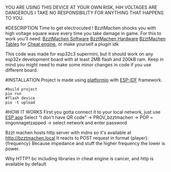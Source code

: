 YOU ARE USING THIS DEVICE AT YOUR OWN RISK, HIH VOLTAGES ARE DANGEROUS
I TAKE NO RESPONSIBILITY FOR ANYTHING THAT HAPPENS TO YOU.

#DESCRIPTION
Time to get electrocuted !
BzztMachen shocks you with high voltage square wave every time you take damage in game.
For this to work you'll need:
[BzztMachen Software](https://github.com/Dankeatermidir/bzztmachen)
[BzztMachen Hardware](https://github.com/Dankeatermidir/BzztMachenHardware)
[BzztMachen Tables](https://github.com/Dankeatermidir/BzztTables) for [Cheat engine](https://github.com/cheat-engine/cheat-engine), or make yourself a plugin idk

This code was made for esp32c3 supermini, but it should work on any esp32x development board with at least 2MB flash and 200kB ram.
Keep in mind you might need to make some minor changes in code if you use different board.

#INSTALLATION
Project is made using [platformio](https://platformio.org/platformio-ide) with [ESP-IDF](https://docs.espressif.com/projects/esp-idf/en/stable/esp32/get-started/index.html) framework.
```
#build project
pio run
#flash device
pio -t upload
```
#HOW IT WORKS
First you gotta connect it to your local network, just use [ESP app](https://play.google.com/store/apps/details?id=com.espressif.provble)
Select "I don't have QR code" -> PROV_bzztmachen -> POP = imgonnagetzapped -> select network and enter password

Bzzt machen hosts http server with mdns so it's available at http://bzztmachen.local
It reacts to POST request in format {player}:{frequency}
Because impedance and stuff the higher frequency the lower is power.

Why HTTP?
bc including libraries in cheat engine is cancer, and http is available by default
